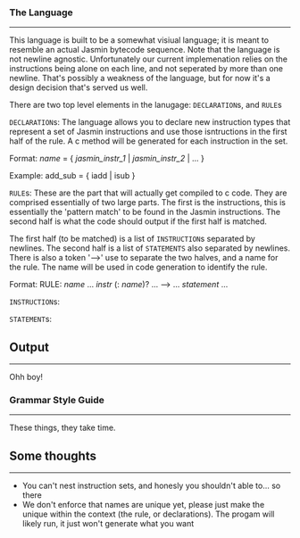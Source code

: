 ### The Language ###
--------------------

This language is built to be a somewhat visiual language; it is meant to resemble an actual Jasmin
bytecode sequence. Note that the language is not newline agnostic.  Unfortunately our current
implemenation relies on the instructions being alone on each line, and not seperated by more than
one newline.  That's possibly a weakness of the language, but for now it's a design decision that's
served us well.

There are two top level elements in the lanugage: `DECLARATION`s, and `RULE`s

`DECLARATION`s:
The language allows you to declare new instruction types that represent a set of Jasmin instructions
and use those isntructions in the first half of the rule.  A c method will be generated for each
instruction in the set.

Format:
    _name_ = { _jasmin_instr_1_ | _jasmin_instr_2_ | ... }

Example:
    add_sub = { iadd | isub }

`RULE`s:
These are the part that will actually get compiled to c code.  They are comprised essentially of
two large parts.  The first is the instructions, this is essentially the 'pattern match' to be
found in the Jasmin instructions.  The second half is what the code should output if the first
half is matched.

The first half (to be matched) is a list of `INSTRUCTION`s separated by newlines.  The second half
is a list of `STATEMENTS` also separated by newlines.  There is also a token '-->' use to separate
the two halves, and a name for the rule.  The name will be used in code generation to identify the
rule.

Format:
    RULE: _name_
    ...
    _instr_ (: _name_)?
    ...
    -->
    ...
    _statement_
    ...


`INSTRUCTION`s:

`STATEMENT`s:


## Output ##
------------

Ohh boy!


### Grammar Style Guide ###
---------------------------

These things, they take time.

## Some thoughts ##
-------------------
* You can't nest instruction sets, and honesly you shouldn't able to... so there
* We don't enforce that names are unique yet, please just make the unique within the context
(the rule, or declarations).  The progam will likely run, it just won't generate what you want
